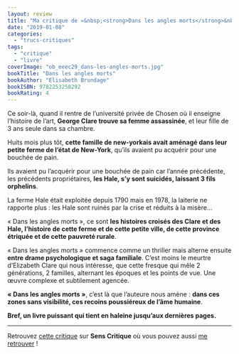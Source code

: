 ```yaml
---
layout: review
title: "Ma critique de «&nbsp;<strong>Dans les angles morts</strong>&nbsp;» d’<em>Elisabeth Brundage</em>"
date: "2019-01-08"
categories: 
  - "trucs-critiques"
tags: 
  - "critique"
  - "livre"
coverImage: "ob_eeec29_dans-les-angles-morts.jpg"
bookTitle: "Dans les angles morts"
bookAuthor: "Elisabeth Brundage"
bookISBN: 9782253258292  
bookRating: 4
---
```


Ce soir-là, quand il rentre de l’université privée de Chosen où il enseigne l’histoire de l’art, **George Clare trouve sa femme assassinée**, et leur fille de 3 ans seule dans sa chambre.

Huits mois plus tôt, **cette famille de new-yorkais avait aménagé dans leur petite ferme de l’état de New-York**, qu’ils avaient pu acquérir pour une bouchée de pain.

Ils avaient pu l’acquérir pour une bouchée de pain car l’année précédente, les précédents propriétaires, **les Hale, s’y sont suicidés, laissant 3 fils orphelins**.

La ferme Hale était exploitée depuis 1790 mais en 1978, la laiterie ne rapporte plus : les Hale sont ruinés par la crise et réduits à la misère…

« Dans les angles morts », ce sont **les histoires croisés des Clare et des Hale, l’histoire de cette ferme et de cette petite ville, de cette province étriquée et de cette pauvreté rurale**.

« Dans les angles morts » commence comme un thriller mais alterne ensuite **entre drame psychologique et saga familiale**. C’est moins le meurtre d’Elizabeth Clare qui nous intéresse, que cette fresque qui mêle 2 générations, 2 familles, alternant les époques et les points de vue. Une œuvre complexe et subtilement agencée.

**« Dans les angles morts »**, c’est là que l’auteure nous amène : **dans ces zones sans visibilité, ces recoins poussiéreux de l’âme humaine**.

**Bref, un livre puissant qui tient en haleine jusqu’aux dernières pages.**

* * *

Retrouvez [cette critique]( https://www.senscritique.com/livre/Dans_les_angles_morts/critique/185573297) sur **Sens Critique** où vous pouvez aussi [me retrouver](http://www.senscritique.com/Arnaud_Malon) !
